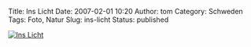 Title: Ins Licht
Date: 2007-02-01 10:20
Author: tom
Category: Schweden
Tags: Foto, Natur
Slug: ins-licht
Status: published

[![Ins
Licht](/pic/blackbird_s.jpg "Ins Licht")](/pic/blackbird_l.jpg)

